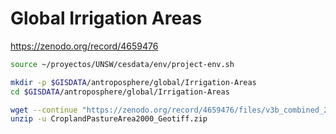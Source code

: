 # Global Irrigation Areas

https://zenodo.org/record/4659476

```sh
source ~/proyectos/UNSW/cesdata/env/project-env.sh

mkdir -p $GISDATA/antroposphere/global/Irrigation-Areas
cd $GISDATA/antroposphere/global/Irrigation-Areas

wget --continue "https://zenodo.org/record/4659476/files/v3b_combined_2015.tif?download=1" --output-document v3b_combined_2015.tif
unzip -u CroplandPastureArea2000_Geotiff.zip
```
